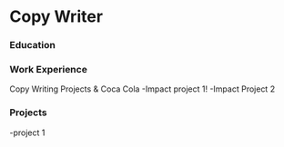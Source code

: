 # Copy Writer

### Education

### Work Experience
Copy Writing Projects & Coca Cola
-Impact project 1!
-Impact Project 2

### Projects
-project 1
